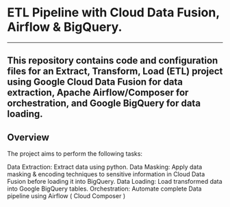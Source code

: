 # ETL Pipeline with Cloud Data Fusion, Airflow & BigQuery.
---
This repository contains code and configuration files for an Extract, Transform,
Load (ETL) project using Google Cloud Data Fusion for data extraction,
Apache Airflow/Composer for orchestration, and Google BigQuery for data loading.
---
## Overview

The project aims to perform the following tasks:

Data Extraction: Extract data using python.
Data Masking: Apply data masking & encoding techniques to sensitive information in Cloud Data Fusion before loading it into BigQuery.
Data Loading: Load transformed data into Google BigQuery tables.
Orchestration: Automate complete Data pipeline using Airflow ( Cloud Composer )
